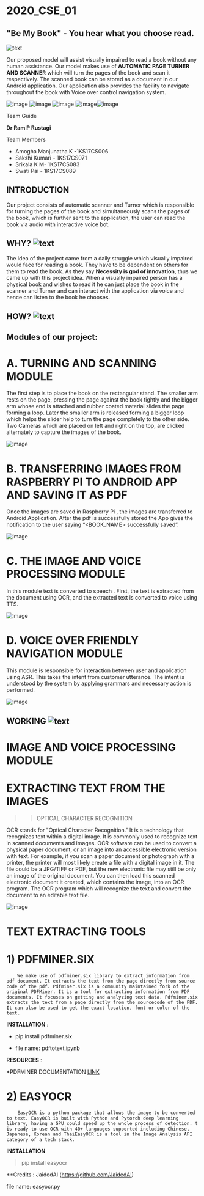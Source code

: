 # 2020_CSE_01

 ## "Be My Book" - You hear what you choose read.
 
![text](https://img.shields.io/badge/HELLO%20-WORLD-yellowgreen)

Our proposed model will assist visually impaired to read a book without any human assistance. 
Our model makes use of  **AUTOMATIC PAGE TURNER AND SCANNER** which will turn the pages of the book and scan it respectively.
The scanned book can be stored as  a document  in our Android application.
Our application also provides the facility to navigate throughout the book with Voice over control navigation system.

![image](https://user-images.githubusercontent.com/83057352/116843576-fcb92600-abfd-11eb-9416-ca67b58b8280.png) ![image](https://user-images.githubusercontent.com/83057352/116842544-7f3fe680-abfa-11eb-90e5-afb3e70c211b.png) ![image](https://user-images.githubusercontent.com/83057352/116842556-8830b800-abfa-11eb-99c8-0992c9a28dde.png) ![image](https://user-images.githubusercontent.com/83057352/116842558-8bc43f00-abfa-11eb-97e4-509c533cfa33.png)![image](https://user-images.githubusercontent.com/83057352/116843780-9a145a00-abfe-11eb-820b-5801f03613e0.png)







Team Guide 

**Dr Ram P Rustagi**

Team Members

* Amogha Manjunatha K -1KS17CS006
* Sakshi Kumari - 1KS17CS071
* Srikala K M- 1KS17CS083
* Swati Pai - 1KS17CS089



## INTRODUCTION

Our project consists of automatic scanner and Turner which is responsible for turning the pages of the book and simultaneously scans the pages of the book, which is further sent to the application, the user can read the book via audio with interactive voice bot.


## WHY?  ![text](https://img.shields.io/badge/START%20WITH-WHY%3F-brightgreen)
                                                                 
The idea of the project came from a daily struggle which visually impaired would face for reading a book. They have to be dependent on others for them to read the book. As they say **Necessity is god of innovation**, thus we came up with this project idea. When a visually impaired person has a physical book and wishes to read it he can just place the book in the scanner and Turner and can interact with the application via voice and hence can listen to the book he chooses.


 ## HOW? ![text](https://img.shields.io/badge/HOW-%3F%3F-yellow)
 ##  Modules of our project: 
 
 # A.  TURNING AND SCANNING MODULE  
The first step is to place the book on the rectangular stand. The smaller arm rests on the page, pressing the page against the book tightly and the bigger arm whose end is attached and rubber coated material slides the page forming a loop. Later the smaller arm is released forming a bigger loop which helps the slider help to turn the page completely to the other side. Two Cameras which are placed on left and right on the top, are clicked alternately to capture the images of the book. 

![image](https://user-images.githubusercontent.com/83057352/116842881-bcf13f00-abfb-11eb-9e6c-210b80b9e39c.png)


 # B. TRANSFERRING IMAGES FROM RASPBERRY PI TO ANDROID APP AND SAVING IT AS PDF
Once the images are saved in Raspberry Pi , the images are transferred to Android Application. After the pdf is successfully stored the App gives the notification to the user saying “<BOOK_NAME> successfully saved”.

![image](https://user-images.githubusercontent.com/83057352/116842838-97643580-abfb-11eb-8205-5d6ac09ab51c.png)


# C. THE IMAGE AND VOICE PROCESSING MODULE
In this module text is converted to speech . First, the text is extracted from the document using OCR, and the extracted text is converted to voice using TTS.

![image](https://user-images.githubusercontent.com/83057352/116842952-fe81ea00-abfb-11eb-8b92-b31da69d28e1.png)


# D. VOICE OVER FRIENDLY NAVIGATION MODULE

This module is responsible for interaction between user and application using ASR. This takes the intent from customer utterance. The intent is understood by the system by applying grammars and necessary action is performed.

![image](https://user-images.githubusercontent.com/83057352/116842973-122d5080-abfc-11eb-9b07-b8ed3b45507d.png)



## WORKING ![text](https://img.shields.io/badge/WORK-TIME-red)

# IMAGE AND VOICE PROCESSING MODULE

# EXTRACTING TEXT FROM THE IMAGES

>> OPTICAL CHARACTER RECOGNITION

OCR stands for "Optical Character Recognition." It is a technology that recognizes text within a digital
image. It is commonly used to recognize text in scanned documents and images.
OCR software can be used to convert a physical paper document, or an image into an accessible 
electronic version with text. For example, if you scan a paper document or photograph with a printer, 
the printer will most likely create a file with a digital image in it. The file could be a JPG/TIFF or PDF, but the new electronic file may still be only an image of the original document. You can then load this
scanned electronic document it created, which contains the image, into an OCR program. The OCR 
program which will recognize the text and convert the document to an editable text file.

![image](https://user-images.githubusercontent.com/83057352/116843158-b3b4a200-abfc-11eb-8a1e-ada5fb15eb9c.png)


# TEXT EXTRACTING TOOLS

# 1) PDFMINER.SIX 

        We make use of pdfminer.six library to extract information from pdf document. It extracts the text from the page directly from source code of the pdf. Pdfminer.six is a community maintained fork of the original PDFMiner. It is a tool for extracting information from PDF documents. It focuses on getting and analyzing text data. Pdfminer.six extracts the text from a page directly from the sourcecode of the PDF. It can also be used to get the exact location, font or color of the text.
 
**INSTALLATION** :

* pip install pdfminer.six
 
 * file name: pdftotext.ipynb

**RESOURCES** :

*PDFMINER DOCUMENTATION
   [LINK](https://pdfminersix.readthedocs.io/en/latest/)


# 2) EASYOCR

        EasyOCR is a python package that allows the image to be converted to text. EasyOCR is built with Python and Pytorch deep learning library, having a GPU could speed up the whole process of detection. t is ready-to-use OCR with 40+ languages supported including Chinese, Japanese, Korean and ThaiEasyOCR is a tool in the Image Analysis API category of a tech stack.
        
   **INSTALLATION**
   
   > pip install easyocr
   
        
  **Credits : JaidedAI (https://github.com/JaidedAI)

file name: easyocr.py




                                         
     
